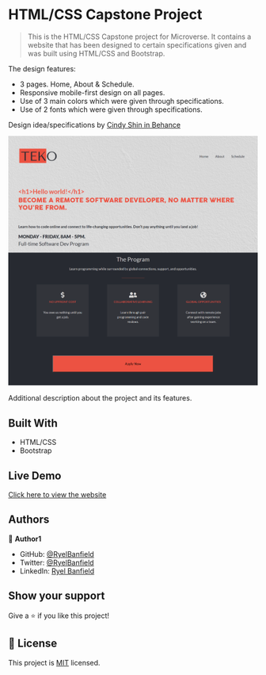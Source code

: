 # HTML/CSS Capstone Project

> This is the HTML/CSS Capstone project for Microverse. It contains a website that has been designed to certain specifications given and was built using HTML/CSS and Bootstrap.

The design features:

- 3 pages. Home, About & Schedule.
- Responsive mobile-first design on all pages.
- Use of 3 main colors which were given through specifications.
- Use of 2 fonts which were given through specifications.

Design idea/specifications by [Cindy Shin in Behance](https://www.behance.net/adagio07)

![screenshot](Assets/screenshot.PNG)

Additional description about the project and its features.

## Built With

- HTML/CSS
- Bootstrap

## Live Demo

[Click here to view the website](https://ryelbanfield.github.io/HTML-CSS-Capstone-Project/)

## Authors

👤 **Author1**

- GitHub: [@RyelBanfield](https://github.com/RyelBanfield)
- Twitter: [@RyelBanfield](https://twitter.com/RyelBanfield)
- LinkedIn: [Ryel Banfield](https://www.linkedin.com/in/ryel-banfield-93a6a71b4/)

## Show your support

Give a ⭐️ if you like this project!

## 📝 License

This project is [MIT](LICENSE) licensed.
